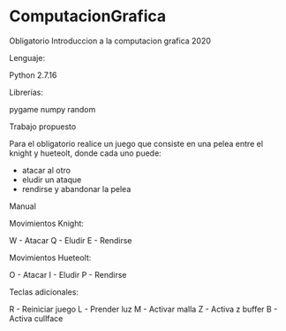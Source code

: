 # ComputacionGrafica

Obligatorio Introduccion a la computacion grafica 2020

Lenguaje: 

Python 2.7.16

Librerías: 

pygame
numpy
random


Trabajo propuesto

Para el obligatorio realice un juego que consiste en una pelea entre el knight y hueteolt, 
donde cada uno puede: 

- atacar al otro
- eludir un ataque
- rendirse y abandonar la pelea

Manual

Movimientos Knight:

W  -  Atacar
Q  -  Eludir
E  -  Rendirse	  

Movimientos Hueteolt:

O  -  Atacar
I  -  Eludir
P  -  Rendirse	

Teclas adicionales:

R  -  Reiniciar juego
L  -  Prender luz
M  -  Activar malla
Z  -  Activa z buffer
B  -  Activa cullface

